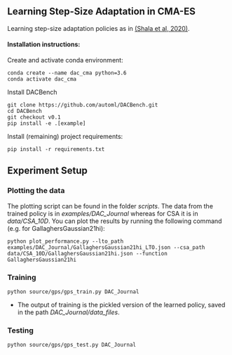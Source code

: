 ## Learning Step-Size Adaptation in CMA-ES

Learning step-size adaptation policies as in [(Shala et al, 2020)](https://ml.informatik.uni-freiburg.de/wp-content/uploads/papers/20-PPSN-LTO-CMA.pdf).

#### Installation instructions:

Create and activate conda environment:
```
conda create --name dac_cma python=3.6
conda activate dac_cma
```
Install DACBench
```
git clone https://github.com/automl/DACBench.git
cd DACBench
git checkout v0.1
pip install -e .[example]
```

Install (remaining) project requirements:
```
pip install -r requirements.txt
```
## Experiment Setup

### Plotting the data
The plotting script can be found in the folder *scripts*. The data from the trained policy is in *examples/DAC_Journal* whereas for CSA it is in *data/CSA_10D*.
You can plot the results by running the following command (e.g. for GallaghersGaussian21hi):
```
python plot_performance.py --lto_path examples/DAC_Journal/GallaghersGaussian21hi_LTO.json --csa_path data/CSA_10D/GallaghersGaussian21hi.json --function GallaghersGaussian21hi
```
### Training
```
python source/gps/gps_train.py DAC_Journal
```
- The output of training is the pickled version of the learned policy, saved in the path *DAC_Journal/data_files*.
### Testing
```
python source/gps/gps_test.py DAC_Journal
```
